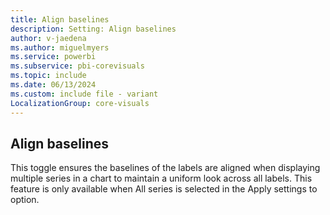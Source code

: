 ```yaml
---
title: Align baselines
description: Setting: Align baselines
author: v-jaedena
ms.author: miguelmyers
ms.service: powerbi
ms.subservice: pbi-corevisuals
ms.topic: include
ms.date: 06/13/2024
ms.custom: include file - variant
LocalizationGroup: core-visuals
---
```

## Align baselines
 
This toggle ensures the baselines of the labels are aligned when displaying multiple series in a chart to maintain a uniform look across all labels. This feature is only available when All series is selected in the Apply settings to option.
 
